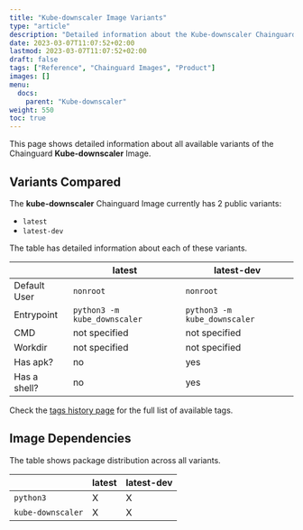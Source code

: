 ```yaml
---
title: "Kube-downscaler Image Variants"
type: "article"
description: "Detailed information about the Kube-downscaler Chainguard Image variants"
date: 2023-03-07T11:07:52+02:00
lastmod: 2023-03-07T11:07:52+02:00
draft: false
tags: ["Reference", "Chainguard Images", "Product"]
images: []
menu:
  docs:
    parent: "Kube-downscaler"
weight: 550
toc: true
---
```


This page shows detailed information about all available variants of the Chainguard **Kube-downscaler** Image.

## Variants Compared
The **kube-downscaler** Chainguard Image currently has 2 public variants: 

- `latest`
- `latest-dev`

The table has detailed information about each of these variants.

|              | latest                       | latest-dev                   |
|--------------|------------------------------|------------------------------|
| Default User | `nonroot`                    | `nonroot`                    |
| Entrypoint   | `python3 -m kube_downscaler` | `python3 -m kube_downscaler` |
| CMD          | not specified                | not specified                |
| Workdir      | not specified                | not specified                |
| Has apk?     | no                           | yes                          |
| Has a shell? | no                           | yes                          |

Check the [tags history page](/chainguard/chainguard-images/reference/kube-downscaler/tags_history/) for the full list of available tags.
## Image Dependencies
The table shows package distribution across all variants.

|                   | latest | latest-dev |
|-------------------|--------|------------|
| `python3`         | X      | X          |
| `kube-downscaler` | X      | X          |
